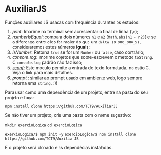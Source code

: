 # AuxiliarJS
Funções auxiliares JS usadas com frequência durantes os estudos:

1. *print*: Imprime no terminal sem acrescentar o final de linha (```\n```);
2. *numberIsEqual*: compara dois números ```n1``` e ```n2``` (```Math.abs(n1 - n2)```) e se a diferença entre eles for maior do que um ```delta (0.000_000_5)```, consideraremos estes números **iguais**;
3. *isNumber*: Retorna ```true``` se for um ```Number``` ou ```false```, caso contrário;
4.  *console_log*: imprime objetos que sobre-escrevem o método ```toString```. O ```console.log``` padrão não faz isso;
5.  [*scanf*](https://www.npmjs.com/package/scanf): Este modulo permite a entrada de texto formatada, no estio C. Veja o link para mais detalhes.
6.  *prompt* : similar ao prompt usado em ambiente web, logo sempre retorna uma ```string```. ;)!


Para usar como uma dependência de um projeto, entre na pasta do seu projeto e faça:

```npm install clone https://github.com/TCT9/AuxiliarJS```

Se não tiver um projeto, crie uma pasta com o nome sugestivo:

```mkdir exercioLogica```
```cd exercioLogica```

```exercioLogica/$ npm init -y```
```exercioLogica/$ npm install clone https://github.com/TCT9/AuxiliarJS```


E o projeto será clonado e as dependêcias instaladas.

